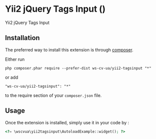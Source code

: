 Yii2 jQuery Tags Input ()
=========================
Yii2 jQuery Tags Input

Installation
------------

The preferred way to install this extension is through [composer](http://getcomposer.org/download/).

Either run

```
php composer.phar require --prefer-dist ws-cv-ua/yii2-tagsinput "*"
```

or add

```
"ws-cv-ua/yii2-tagsinput": "*"
```

to the require section of your `composer.json` file.


Usage
-----

Once the extension is installed, simply use it in your code by  :

```php
<?= \wscvua\yii2tagsinput\AutoloadExample::widget(); ?>
```
